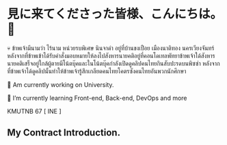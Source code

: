 # 見に来てくださった皆様、こんにちは。👋

💀 ข้าพเจ้ามีนามว่า ไร้นาม หน่วยรบพิเศษ นินจาดำ อยู่ที่บ้านขงเปือย เมืองนาติทอง นครเวียงจันทร์ 
หลังจากที่ข้าพเข้าได้รับคำสั่งมอบหมายให้ลงไปสังหารนายคติอยู่ที่คอนโดเทลพัทยาข้าพเจ้าใด้สังหารนายคติเสร็จอยู่ใกล้ผู้ตายมีโน้ตบุ๊คและในโน้ตบุ๊คกำลังเปิดดูคลิปคนไทยกินสับปะรดบนพิซซ่า หลังจากที่ข้าพเจ้าได้ดูคลิปนั้นทำให้ข้าพเจ้ารู้สึกเกลียดคนไทยโคตรซังคนไทยอันพวกนักศึกษา

🏫 Am currently working on University.

🌱 I’m currently learning Front-end, Back-end, DevOps and more

KMUTNB 67 [ INE ]

## My Contract Introduction.



<!--
**NexonKitsune/NexonKitsune** is a ✨ _special_ ✨ repository because its `README.md` (this file) appears on your GitHub profile.

Here are some ideas to get you started:

- 🔭 I’m currently working on ...
- 🌱 I’m currently learning ...
- 👯 I’m looking to collaborate on ...
- 🤔 I’m looking for help with ...
- 💬 Ask me about ...
- 📫 How to reach me: ...
- 😄 Pronouns: ...
- ⚡ Fun fact: ...
-->
